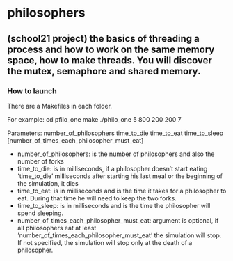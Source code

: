 # philosophers
(school21 project) the basics of threading a process and how to work on the same memory space, how to make threads. You will discover the mutex, semaphore and shared memory.
---

### How to launch
There are a Makefiles in each folder.

For example:
  cd pfilo_one
  make
  ./philo_one 5 800 200 200 7
  
Parameters: number_of_philosophers time_to_die time_to_eat time_to_sleep [number_of_times_each_philosopher_must_eat]
 * number_of_philosophers: is the number of philosophers and also the number
of forks
 * time_to_die: is in milliseconds, if a philosopher doesn’t start eating ’time_to_die’
milliseconds after starting his last meal or the beginning of the simulation, it
dies
 * time_to_eat: is in milliseconds and is the time it takes for a philosopher to
eat. During that time he will need to keep the two forks.
 * time_to_sleep: is in milliseconds and is the time the philosopher will spend
sleeping.
 * number_of_times_each_philosopher_must_eat: argument is optional, if all
philosophers eat at least ’number_of_times_each_philosopher_must_eat’ the
simulation will stop. If not specified, the simulation will stop only at the death
of a philosopher.
